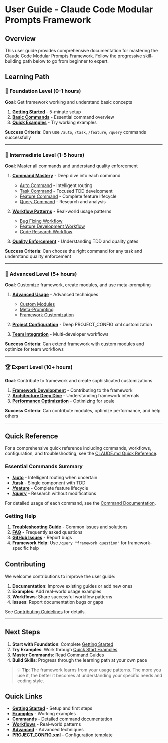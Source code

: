 # User Guide - Claude Code Modular Prompts Framework

## Overview
This user guide provides comprehensive documentation for mastering the Claude Code Modular Prompts Framework. Follow the progressive skill-building path below to go from beginner to expert.

## Learning Path

### 🎯 **Foundation Level** (0-1 hours)
**Goal**: Get framework working and understand basic concepts

1. **[Getting Started](../../GETTING_STARTED.md)** - 5-minute setup
2. **[Basic Commands](commands/README.md)** - Essential command overview
3. **[Quick Examples](../../examples/quick-start/)** - Try working examples

**Success Criteria**: Can use `/auto`, `/task`, `/feature`, `/query` commands successfully

---

### 🔧 **Intermediate Level** (1-5 hours)
**Goal**: Master all commands and understand quality enforcement

1. **[Command Mastery](commands/)** - Deep dive into each command
   - [Auto Command](commands/auto-command.md) - Intelligent routing
   - [Task Command](commands/task-command.md) - Focused TDD development
   - [Feature Command](commands/feature-command.md) - Complete feature lifecycle
   - [Query Command](commands/query-command.md) - Research and analysis

2. **[Workflow Patterns](workflows/)** - Real-world usage patterns
   - [Bug Fixing Workflow](workflows/bug-fixing-workflow.md)
   - [Feature Development Workflow](workflows/feature-development-workflow.md)
   - [Code Research Workflow](workflows/code-research-workflow.md)

3. **[Quality Enforcement](quality-enforcement.md)** - Understanding TDD and quality gates

**Success Criteria**: Can choose the right command for any task and understand quality enforcement

---

### 🚀 **Advanced Level** (5+ hours)
**Goal**: Customize framework, create modules, and use meta-prompting

1. **[Advanced Usage](../advanced/)** - Advanced techniques
   - [Custom Modules](../advanced/custom-modules.md)
   - [Meta-Prompting](../advanced/meta-prompting.md)
   - [Framework Customization](../advanced/framework-customization.md)

2. **[Project Configuration](project-configuration.md)** - Deep PROJECT_CONFIG.xml customization

3. **[Team Integration](team-integration.md)** - Multi-developer workflows

**Success Criteria**: Can extend framework with custom modules and optimize for team workflows

---

### 🏆 **Expert Level** (10+ hours)
**Goal**: Contribute to framework and create sophisticated customizations

1. **[Framework Development](framework-development.md)** - Contributing to the framework
2. **[Architecture Deep Dive](architecture-deep-dive.md)** - Understanding framework internals
3. **[Performance Optimization](performance-optimization.md)** - Optimizing for scale

**Success Criteria**: Can contribute modules, optimize performance, and help others

---

## Quick Reference

For a comprehensive quick reference including commands, workflows, configuration, and troubleshooting, see the [CLAUDE.md Quick Reference](../../CLAUDE.md#quick-reference).

### Essential Commands Summary
- **[/auto](commands/auto-command.md)** - Intelligent routing when uncertain
- **[/task](commands/task-command.md)** - Single component with TDD
- **[/feature](commands/feature-command.md)** - Complete feature lifecycle
- **[/query](commands/query-command.md)** - Research without modifications

For detailed usage of each command, see the [Command Documentation](commands/).

### Getting Help

1. **[Troubleshooting Guide](troubleshooting.md)** - Common issues and solutions
2. **[FAQ](faq.md)** - Frequently asked questions
3. **[GitHub Issues](https://github.com/swm-sink/claude-code-modular-prompts/issues)** - Report bugs
4. **Framework Help**: Use `/query "framework question"` for framework-specific help

## Contributing

We welcome contributions to improve the user guide:

1. **Documentation**: Improve existing guides or add new ones
2. **Examples**: Add real-world usage examples
3. **Workflows**: Share successful workflow patterns
4. **Issues**: Report documentation bugs or gaps

See [Contributing Guidelines](../../CONTRIBUTING.md) for details.

---

## Next Steps

1. **Start with Foundation**: Complete [Getting Started](../../GETTING_STARTED.md)
2. **Try Examples**: Work through [Quick Start Examples](../../examples/quick-start/)
3. **Master Commands**: Read [Command Guides](commands/)
4. **Build Skills**: Progress through the learning path at your own pace

> 💡 **Tip**: The framework learns from your usage patterns. The more you use it, the better it becomes at understanding your specific needs and coding style.

## Quick Links

- **[Getting Started](../../GETTING_STARTED.md)** - Setup and first steps
- **[Examples](../../examples/)** - Working examples
- **[Commands](commands/)** - Detailed command documentation
- **[Workflows](workflows/)** - Real-world patterns
- **[Advanced](../advanced/)** - Advanced techniques
- **[PROJECT_CONFIG.xml](../../PROJECT_CONFIG.xml)** - Configuration template